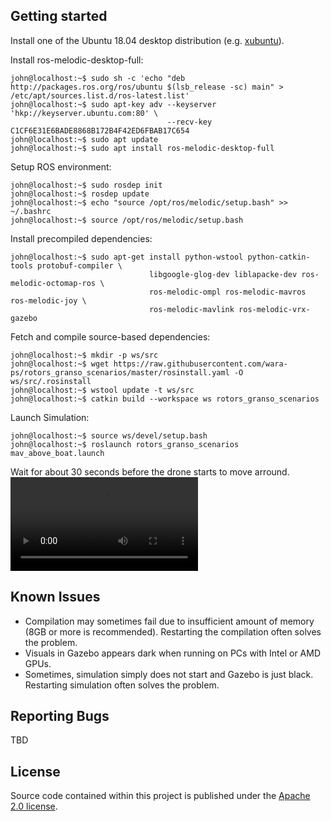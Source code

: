 ## Getting started
Install one of the Ubuntu 18.04 desktop distribution (e.g. [xubuntu][xubuntu]).

Install ros-melodic-desktop-full:
```console
john@localhost:~$ sudo sh -c 'echo "deb http://packages.ros.org/ros/ubuntu $(lsb_release -sc) main" > /etc/apt/sources.list.d/ros-latest.list'
john@localhost:~$ sudo apt-key adv --keyserver 'hkp://keyserver.ubuntu.com:80' \
                                   --recv-key C1CF6E31E6BADE8868B172B4F42ED6FBAB17C654
john@localhost:~$ sudo apt update
john@localhost:~$ sudo apt install ros-melodic-desktop-full
```
Setup ROS environment:
```console
john@localhost:~$ sudo rosdep init
john@localhost:~$ rosdep update
john@localhost:~$ echo "source /opt/ros/melodic/setup.bash" >> ~/.bashrc
john@localhost:~$ source /opt/ros/melodic/setup.bash
```
Install precompiled dependencies:
```console
john@localhost:~$ sudo apt-get install python-wstool python-catkin-tools protobuf-compiler \
                               libgoogle-glog-dev liblapacke-dev ros-melodic-octomap-ros \
                               ros-melodic-ompl ros-melodic-mavros ros-melodic-joy \
                               ros-melodic-mavlink ros-melodic-vrx-gazebo
```
Fetch and compile source-based dependencies:
```console
john@localhost:~$ mkdir -p ws/src
john@localhost:~$ wget https://raw.githubusercontent.com/wara-ps/rotors_granso_scenarios/master/rosinstall.yaml -O ws/src/.rosinstall
john@localhost:~$ wstool update -t ws/src
john@localhost:~$ catkin build --workspace ws rotors_granso_scenarios
```
Launch Simulation:
```console
john@localhost:~$ source ws/devel/setup.bash
john@localhost:~$ roslaunch rotors_granso_scenarios mav_above_boat.launch
```
Wait for about 30 seconds before the drone starts to move arround.
![Watch sample video](https://github.com/wara-ps/rotors_granso_scenarios/blob/master/videos/mav_above_boat.mp4)

## Known Issues
- Compilation may sometimes fail due to insufficient amount of memory (8GB or more is recommended). Restarting the compilation often solves the problem.
- Visuals in Gazebo appears dark when running on PCs with Intel or AMD GPUs.
- Sometimes, simulation simply does not start and Gazebo is just black. Restarting simulation often solves the problem.

## Reporting Bugs
TBD

## License
Source code contained within this project is published under the [Apache 2.0 license][apl2].

[xubuntu]: http://ftp.lysator.liu.se/ubuntu-dvd/xubuntu/releases/18.04.4/release/xubuntu-18.04.4-desktop-amd64.iso
[apl2]: https://www.apache.org/licenses/LICENSE-2.0